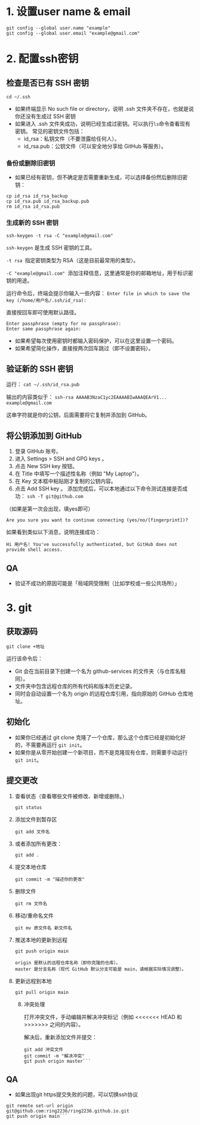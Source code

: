 # 1. 设置user name & email
```
git config --global user.name "example"
git config --global user.email "example@gmail.com"
```

# 2. 配置ssh密钥
## 检查是否已有 SSH 密钥
```
cd ~/.ssh
```
- 如果终端显示 No such file or directory，说明 .ssh 文件夹不存在，也就是说你还没有生成过 SSH 密钥
- 如果进入 .ssh 文件夹成功，说明已经生成过密钥。可以执行`ls`命令查看现有密钥。
  常见的密钥文件包括：
    - id_rsa：私钥文件（不要泄露给任何人）。
    - id_rsa.pub：公钥文件（可以安全地分享给 GitHub 等服务）。
### 备份或删除旧密钥
- 如果已经有密钥，但不确定是否需要重新生成，可以选择备份然后删除旧密钥：
```
cp id_rsa id_rsa_backup
cp id_rsa.pub id_rsa_backup.pub
rm id_rsa id_rsa.pub
```
### 生成新的 SSH 密钥
```ssh-keygen -t rsa -C "example@gmail.com"```

`ssh-keygen` 是生成 SSH 密钥的工具。

`-t rsa `指定密钥类型为 RSA（这是目前最常用的类型）。

`-C "example@gmail.com" `添加注释信息，这里通常是你的邮箱地址，用于标识密钥的用途。

运行命令后，终端会提示你输入一些内容：
```Enter file in which to save the key (/home/用户名/.ssh/id_rsa):```

直接按回车即可使用默认路径。

```
Enter passphrase (empty for no passphrase):
Enter same passphrase again:
```
- 如果希望每次使用密钥时都输入密码保护，可以在这里设置一个密码。
- 如果希望简化操作，直接按两次回车跳过（即不设置密码）。
## 验证新的 SSH 密钥
运行：
```cat ~/.ssh/id_rsa.pub```

输出的内容类似于：
```ssh-rsa AAAAB3NzaC1yc2EAAAABIwAAAQEArV1... example@gmail.com```

这串字符就是你的公钥，后面需要将它复制并添加到 GitHub。

## 将公钥添加到 GitHub
1. 登录 GitHub 账号。
2. 进入 Settings > SSH and GPG keys 。
3. 点击 New SSH key 按钮。
4. 在 Title 中填写一个描述性名称（例如 "My Laptop"）。
5. 在 Key 文本框中粘贴刚才复制的公钥内容。
6. 点击 Add SSH key 。
   添加完成后，可以本地通过以下命令测试连接是否成功：
   ```ssh -T git@github.com```

（如果是第一次会出现，填yes即可）

```Are you sure you want to continue connecting (yes/no/[fingerprint])?```


如果看到类似以下消息，说明连接成功：

```Hi 用户名! You've successfully authenticated, but GitHub does not provide shell access.```
## QA
- 验证不成功的原因可能是「局域网受限制（比如学校或一些公共场所）」
# 3. git
## 获取源码
   ```git clone +地址```

   运行该命令后：
- Git 会在当前目录下创建一个名为 github-services 的文件夹（与仓库名相同）。
- 文件夹中包含远程仓库的所有代码和版本历史记录。
- 同时会自动设置一个名为 origin 的远程仓库引用，指向原始的 GitHub 仓库地址。
## 初始化
- 如果你已经通过 git clone 克隆了一个仓库，那么这个仓库已经是初始化好的，不需要再运行 ```git init```。
- 如果你是从零开始创建一个新项目，而不是克隆现有仓库，则需要手动运行 ```git init```。
## 提交更改
1. 查看状态（查看哪些文件被修改、新增或删除。）

   ```git status```

2. 添加文件到暂存区

   ```git add 文件名```

3. 或者添加所有更改：

    ```git add .```

3. 提交本地仓库

   ```git commit -m "描述你的更改"```

4. 删除文件

   ```git rm 文件名```

5. 移动/重命名文件

   ```git mv 原文件名 新文件名```

6. 推送本地的更新到远程

    ```
   git push origin main
   
    origin 是默认的远程仓库名称（即你克隆的仓库）。
    master 是分支名称（现代 GitHub 默认分支可能是 main，请根据实际情况调整）。
    ```
    

7. 更新远程到本地

    ```git pull origin main```

   8. 冲突处理

       打开冲突文件，手动编辑并解决冲突标记（例如 <<<<<<< HEAD 和 >>>>>>> 之间的内容）。

       解决后，重新添加文件并提交：
       ```
       git add 冲突文件
       git commit -m "解决冲突"
       git push origin master```
## QA
- 如果出现git https提交失败的问题，可以切换ssh协议
```
git remote set-url origin git@github.com:ring2236/ring2236.github.io.git
git push origin main```